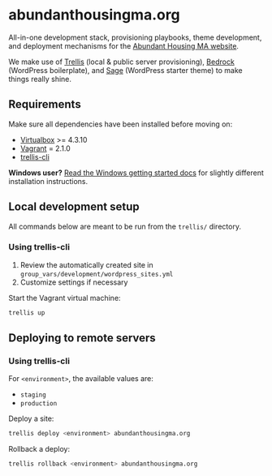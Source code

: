 # abundanthousingma.org

All-in-one development stack, provisioning playbooks, theme development, and deployment mechanisms for the [Abundant Housing MA website](https://abundanthousingma.org).

We make use of [Trellis](https://roots.io/trellis/) (local & public server provisioning), [Bedrock](https://roots.io/bedrock/) (WordPress boilerplate), and [Sage](https://roots.io/sage/) (WordPress starter theme) to make things really shine.

## Requirements

Make sure all dependencies have been installed before moving on:

- [Virtualbox](https://www.virtualbox.org/wiki/Downloads) >= 4.3.10
- [Vagrant](https://www.vagrantup.com/downloads.html) = 2.1.0
- [trellis-cli](https://github.com/roots/trellis-cli)

**Windows user?** [Read the Windows getting started docs](https://roots.io/docs/getting-started/windows/#working-with-trellis) for slightly different installation instructions.

## Local development setup

All commands below are meant to be run from the `trellis/` directory.

### Using trellis-cli

1. Review the automatically created site in `group_vars/development/wordpress_sites.yml`
2. Customize settings if necessary

Start the Vagrant virtual machine:

```bash
trellis up
```

## Deploying to remote servers

### Using trellis-cli

For `<environment>`, the available values are:

* `staging`
* `production`

Deploy a site:

```bash
trellis deploy <environment> abundanthousingma.org
```

Rollback a deploy:

```bash
trellis rollback <environment> abundanthousingma.org
```
